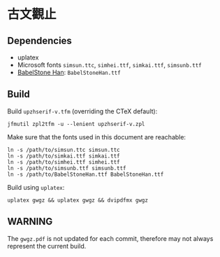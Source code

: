 # 古文觀止

## Dependencies
- uplatex
- Microsoft fonts `simsun.ttc`, `simhei.ttf`, `simkai.ttf`, `simsunb.ttf`
- [BabelStone Han](https://www.babelstone.co.uk/Fonts/Han.html): `BabelStoneHan.ttf`

## Build
Build `upzhserif-v.tfm` (overriding the CTeX default):
```
jfmutil zpl2tfm -u --lenient upzhserif-v.zpl
```
Make sure that the fonts used in this document are reachable:
```
ln -s /path/to/simsun.ttc simsun.ttc
ln -s /path/to/simkai.ttf simkai.ttf
ln -s /path/to/simhei.ttf simhei.ttf
ln -s /path/to/simsunb.ttf simsunb.ttf
ln -s /path/to/BabelStoneHan.ttf BabelStoneHan.ttf
```
Build using `uplatex`: 
```
uplatex gwgz && uplatex gwgz && dvipdfmx gwgz
```

## WARNING
The `gwgz.pdf` is not updated for each commit, therefore may not always represent the current build.
